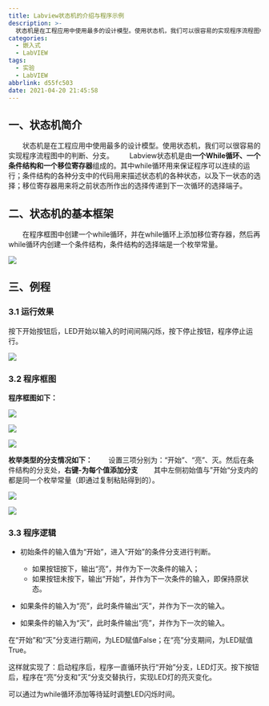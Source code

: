 ```yaml
---
title: Labview状态机的介绍与程序示例
description: >-
  状态机是在工程应用中使用最多的设计模型。使用状态机，我们可以很容易的实现程序流程图中的判断、分支。Labview状态机是由一个While循环、一个条件结构和一个移位寄存器组成的。
categories:
  - 嵌入式
  - LabVIEW
tags:
  - 实验
  - LabVIEW
abbrlink: d55fc503
date: 2021-04-20 21:45:58
---
```




## 一、状态机简介

&emsp;&emsp;状态机是在工程应用中使用最多的设计模型。使用状态机，我们可以很容易的实现程序流程图中的判断、分支。
&emsp;&emsp;Labview状态机是由**一个While循环、一个条件结构和一个移位寄存器**组成的。其中while循环用来保证程序可以连续的运行；条件结构的各种分支中的代码用来描述状态机的各种状态，以及下一状态的选择；移位寄存器用来将之前状态所作出的选择传递到下一次循环的选择端子。
## 二、状态机的基本框架
&emsp;&emsp;在程序框图中创建一个while循环，并在while循环上添加移位寄存器，然后再while循环内创建一个条件结构，条件结构的选择端是一个枚举常量。

![](https://img.mahaofei.com/img/202112231754270-labview-statemachine-1.png)




## 三、例程
### 3.1 运行效果

按下开始按钮后，LED开始以输入的时间间隔闪烁，按下停止按钮，程序停止运行。

![](https://img.mahaofei.com/img/202112231755605-labview-statemachine-2.png)



### 3.2 程序框图

**程序框图如下：**

![](https://img.mahaofei.com/img/202112231755931-labview-statemachine-3.png)



![](https://img.mahaofei.com/img/202112231755009-labview-statemachine-4.png)



![](https://img.mahaofei.com/img/202112231756725-labview-statemachine-5.png)



**枚举类型的分支情况如下：**
&emsp;&emsp;设置三项分别为：“开始”、“亮”、灭。然后在条件结构的分支处，**右键-为每个值添加分支**
&emsp;&emsp;其中左侧初始值与”开始“分支内的都是同一个枚举常量（即通过复制粘贴得到的）。

![](https://img.mahaofei.com/img/202112231756475-labview-statemachine-6.png)



![](https://img.mahaofei.com/img/202112231757621-labview-statemachine-7.png)



### 3.3 程序逻辑

* 初始条件的输入值为“开始”，进入“开始”的条件分支进行判断。
  * 如果按钮按下，输出“亮”，并作为下一次条件的输入；
  * 如果按钮未按下，输出“开始”，并作为下一次条件的输入，即保持原状态。

* 如果条件的输入为“亮”，此时条件输出“灭”，并作为下一次的输入。

* 如果条件的输入为“灭”，此时条件输出“亮”，并作为下一次的输入。

在“开始”和“灭”分支进行期间，为LED赋值False；在“亮”分支期间，为LED赋值True。

这样就实现了：启动程序后，程序一直循环执行“开始”分支，LED灯灭。按下按钮后，程序在“亮”分支和”灭“分支交替执行，实现LED灯的亮灭变化。

可以通过为while循环添加等待延时调整LED闪烁时间。
